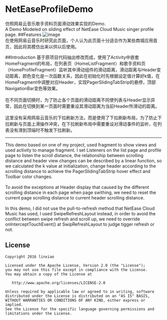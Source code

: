# NetEaseProfileDemo  
仿照网易云音乐歌手资料页面滑动效果实现的Demo.<br>
A Demo Modeled on sliding effect of NetEase Cloud Music singer profile page.
##Features
![image](https://github.com/ShonLin/NetEaseProfileDemo/blob/master/picture/demo.gif) <br>
在使用网易云音乐时研究此页面，个人认为此页面十分适合作为某些商城应用首页，因此将其模仿出来以供以后使用。

##Introduction
基于原项目代码抽出修改而成，使用了Activity中嵌套HomeFragment的布局，在列表页（HomeListFragment）和歌手资料页（HomeProfileFragment）监听其中滑动组件的滑动距离，滑动距离与Header变动距离，颜色变化是一次函数关系，因此在初始化时先根据设定值计算好k值，在HomeFragment中调整对应Header，实现PagerSlidingTabStrip的悬停，顶部NavigationBar变色等效果。<br><br>
在不同页面切换时，为了防止各个页面的滑动距离不同使列表与Header显示异常，因此在切换到某一页面时需要重设其滑动距离为当前Header所滑动的距离。<br><br>
这里没有采用网易云音乐的下拉刷新方法，而是使用了下拉刷新布局，为了防止下拉刷新与页面上滑操作冲突，在下拉刷新布局中需要重设对滑动事件的监听，在列表没有滑到顶端时不触发下拉刷新。

-----
This demo based on one of my project, used fragment to show views and used activity to manage fragment.  I set Listeners on the list page and profile page to listen the scroll distance, the relationship between scrolling distance and header view changes can be described by a linear function, so we calculated the k value at initialization, change header according to the scrolling distance to achieve the PagerSlidingTabStrip hover effect and Toolbar color changes.<br><br>
To avoid the exceptions at Header display that caused by the different scrolling distance in each page when page swithing, we need to reset the current page scrolling distance to current header scrolling distance.<br><br>
In this demo, I did not use the pull-to-refresh method that NetEase Cloud Music has used, I used SwipeRefreshLayout instead, in order to avoid the conflict between swipe refresh and scroll up, we need to override onInterceptTouchEvent() at SwipRefreshLayout to judge tigger refresh or not.

## License
    Copyright 2016 linxiao

    Licensed under the Apache License, Version 2.0 (the "License");
    you may not use this file except in compliance with the License.
    You may obtain a copy of the License at

       http://www.apache.org/licenses/LICENSE-2.0

    Unless required by applicable law or agreed to in writing, software
    distributed under the License is distributed on an "AS IS" BASIS,
    WITHOUT WARRANTIES OR CONDITIONS OF ANY KIND, either express or implied.
    See the License for the specific language governing permissions and
    limitations under the License.


